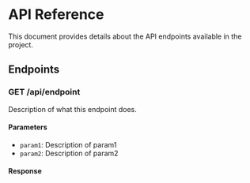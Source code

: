 # API Reference

This document provides details about the API endpoints available in the project.

## Endpoints

### GET /api/endpoint
Description of what this endpoint does.

#### Parameters
- `param1`: Description of param1
- `param2`: Description of param2

#### Response